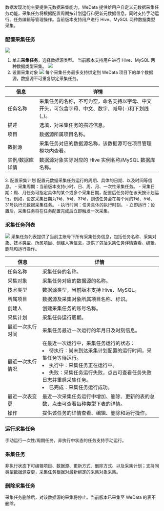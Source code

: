 数据发现功能主要提供元数据采集能力。WeData 提供给用户自定义元数据采集任务功能，采集任务将根据配置周期按计划运行和更新元数据信息，同时支持手动运行、任务编辑等管理操作。当前版本支持用户进行 Hive、MySQL 两种数据类型采集。
### 配置采集任务
![](https://qcloudimg.tencent-cloud.cn/raw/f10a812e5bf9789b1b19b92fef20ff9e.png)
1. 单击**采集任务**，选择数据源类型。
当前版本支持用户进行 Hive、MySQL 两种数据类型采集。
![](https://qcloudimg.tencent-cloud.cn/raw/471c4a1949e81ad0871f31bd67fe2907.png)
2. 设置采集对象
![](https://qcloudimg.tencent-cloud.cn/raw/72a8e0bae4daaddaca439592e144c59e.png)
每个采集任务最多支持绑定到 WeData 项目下的单个数据源，数据源不可重复绑定采集任务。
<table>
<thead>
<tr>
<th >信息</th>
<th >详情</th>
</tr>
</thead>
<tbody>
<tr>
<td><nobr>任务名称</td>
<td>采集任务的名称，不可为空，命名支持以字母、中文开头，可包含字母、中文、数字、减号(-)和下划线(_)。</td>
</tr><tr>
<td>描述</td>
<td>选填，对采集任务的描述信息。</td>
</tr><tr>
<td>项目</td><td>数据源所属项目名称。</td>
</tr><tr>
<td>数据源</td><td>采集任务对应的数据源名称，该数据源可在项目管理模块内查看。</td>
</tr><tr>
<td>实例/数据库详情</td><td>数据源对象实际对应的 Hive 实例名称/MySQL 数据库名称。</td>
</tr>
</tbody>
</table>
3. 配置采集计划
配置元数据采集任务运行的周期、具体的日期、以及时间等信息。
	- 采集周期：当前版本支持小时、日、周、月、一次性采集任务。
	- 采集日期：周、月任务可指定具体的某个或多个采集日期，配置后任务将在该天按计划运行。例如，设定采集日期为1号、5号、31号，则该任务会在每个月的1号、5号、31号执行元数据采集任务。
	- 执行时间：任务具体的执行时刻。
	- 立即运行：设置后，采集任务将在任务配置完成后立即触发一次采集。

### 采集任务列表
![](https://qcloudimg.tencent-cloud.cn/raw/96895a2fd2285b36fde30c34b66d8873.png)
采集任务列表提供了当前主账号下所有采集任务信息，包括任务名称、采集对象、技术类型、所属项目、创建人等信息，提供了包括采集任务详情查看、编辑、删除和运行操作。

<table>
<thead>
<tr>
<th >信息</th>
<th >详情</th>
</tr>
</thead>
<tbody>
<tr>
<td><nobr>任务名称</td>
<td>采集任务的名称。</td>
</tr><tr>
<td>采集对象</td>
<td>采集任务对应的数据源的名称。</td>
</tr><tr>
<td>技术类型</td>
<td>数据源类型，当前版本支持 Hive、MySQL。</td>
</tr><tr>
<td>所属项目</td>
<td>数据源及采集对象所属项目名称、标识。</td>
</tr><tr>
<td>创建人</td>
<td>创建采集任务的账号名称。</td>
</tr>
<tr>
<td>采集计划</td>
<td>采集任务运行周期。</td>
</tr><tr>
<td>最近一次执行时间</td>
<td>采集任务最近一次运行的年月日及时刻信息。</td>
</tr><tr>
<td>最近一次执行情况</td>
<td>在最近一次运行中，采集任务运行的状态：<li>待执行：尚未到达采集计划配置的运行时间，采集任务等待运行。</li>
<li>执行中：采集任务正在运行中。
<li>失败：采集任务运行失败，点击可查看任务失败日志并重启采集任务。
<li>已完成：采集任务运行成功。</td>
</tr><tr>
<td>最近一次表变更</td><td>最近一次采集任务运行中增加、删除、更新的表的总数，点击可查看每种类型下表的详情。</td>
</tr><tr>
<td>操作</td><td>提供该任务的详情查看、编辑、删除和运行操作。</td>
</tr>
</tbody>
</table>

### 运行采集任务
手动运行一次性/周期任务，非执行中状态的任务支持手动运行。
### 采集任务
非执行状态下可编辑项目、数据源、更新方式、删除方式、以及采集计划；支持同类型数据源变更，采集任务根据对最新绑定的采集对象采集。
### 删除采集任务
采集任务删除后，对该数据源的采集将停止。当前版本已采集至 WeData 的表不删除。
